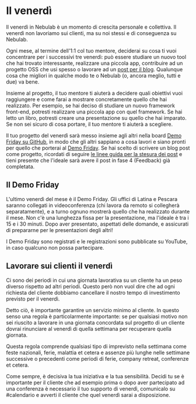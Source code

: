 # Il venerdì

Il venerdì in Nebulab è un momento di crescita personale e collettiva. Il venerdì non lavoriamo sui
clienti, ma su noi stessi e di conseguenza su Nebulab.

Ogni mese, al termine dell'1:1 col tuo mentore, deciderai su cosa ti vuoi concentrare per i
successivi tre venerdì: può essere studiare un nuovo tool che hai trovato interessante, realizzare
una piccola app, contribuire ad un progetto OSS che usi spesso o lavorare ad un [post per il blog](https://github.com/nebulab/playbook/blob/master/lavorare-su-nebulab/blog.md).
Qualunque cosa che migliori in qualche modo te o Nebulab (o, ancora meglio, tutti e due) va bene.

Insieme al progetto, il tuo mentore ti aiuterà a decidere quali obiettivi vuoi raggiungere e come
farai a mostrare concretamente quello che hai realizzato. Per esempio, se hai deciso di studiare un
nuovo framework front-end, potresti realizzare una piccola app con quel framework. Se hai letto un
libro, potresti creare una presentazione su quello che hai imparato. Se non sei sicuro di cosa
portare, il tuo mentore ti aiuterà a scegliere.

Il tuo progetto del venerdì sarà messo insieme agli altri nella board [Demo Friday su GitHub](https://github.com/nebulab/nebulab/projects/5),
in modo che gli altri sappiano a cosa lavori e siano pronti per quello che porterai al [Demo Friday](#il-demo-friday).
Se hai scelto di scrivere un blog post come progetto, ricordati di seguire [le linee guida per la
stesura dei post](https://github.com/nebulab/playbook/blob/master/lavorare-su-nebulab/blog.md) e
tieni presente che l'ideale sarà avere il post in fase 4 (Feedback) già completata.

## Il Demo Friday

L'ultimo venerdì del mese è il Demo Friday. Gli uffici di Latina e Pescara saranno collegati in
videoconferenza (chi lavora da remoto si collegherà separatamente), e a turno ognuno mostrerà quello
che ha realizzato durante il mese. Non c'è una lunghezza fissa per la presentazione, ma l'ideale è
tra i 15 e i 30 minuti. Dopo aver presentato, aspettati delle domande, e assicurati di prepararne
per le presentazioni degli altri!

I Demo Friday sono registrati e le registrazioni sono pubblicate su YouTube, in caso qualcuno non
possa partecipare.

## Lavorare sui clienti il venerdì

Ci sono dei periodi in cui una giornata lavorativa su un cliente ha un peso diverso rispetto ad
altri periodi. Questo però non vuol dire che ad ogni richiesta del cliente dobbiamo cancellare il
nostro tempo di investimento previsto per il venerdì.

Detto ciò, è importante garantire un servizio minimo al cliente. In questo senso una regola è
particolarmente importante: se per qualsiasi motivo non sei riuscito a lavorare in una giornata
concordata sul progetto di un cliente dovrai rinunciare al venerdì di quella settimana per
recuperare quella giornata.

Questa regola comprende qualsiasi tipo di imprevisto nella settimana come feste nazionali, ferie,
malattia et cetera e assenze più lunghe nelle settimane successive o precedenti come periodi di
ferie, company retreat, conferenze et cetera.

Come sempre, è decisiva la tua iniziativa e la tua sensibilità. Decidi tu se è importante per il
cliente che ad esempio prima o dopo aver partecipato ad una conferenza è necessario il tuo supporto
di venerdì, comunicalo su #calendario e avverti il cliente che quel venerdì sarai a disposizione.
